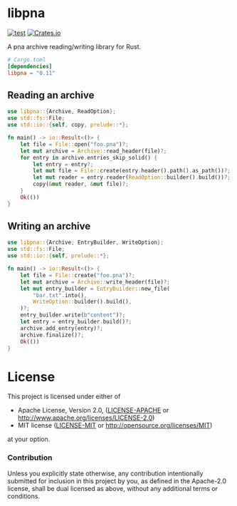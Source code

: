 # libpna
[![test](https://github.com/ChanTsune/Portable-Network-Archive/actions/workflows/test.yml/badge.svg)](https://github.com/ChanTsune/Portable-Network-Archive/actions/workflows/test.yml)
[![Crates.io][crates-badge]][crates-url]

[crates-badge]: https://img.shields.io/crates/v/libpna.svg
[crates-url]: https://crates.io/crates/libpna

A pna archive reading/writing library for Rust.

```toml
# Cargo.toml
[dependencies]
libpna = "0.11"
```

## Reading an archive

```rust
use libpna::{Archive, ReadOption};
use std::fs::File;
use std::io::{self, copy, prelude::*};

fn main() -> io::Result<()> {
    let file = File::open("foo.pna")?;
    let mut archive = Archive::read_header(file)?;
    for entry in archive.entries_skip_solid() {
        let entry = entry?;
        let mut file = File::create(entry.header().path().as_path())?;
        let mut reader = entry.reader(ReadOption::builder().build())?;
        copy(&mut reader, &mut file)?;
    }
    Ok(())
}
```

## Writing an archive

```rust
use libpna::{Archive, EntryBuilder, WriteOption};
use std::fs::File;
use std::io::{self, prelude::*};

fn main() -> io::Result<()> {
    let file = File::create("foo.pna")?;
    let mut archive = Archive::write_header(file)?;
    let mut entry_builder = EntryBuilder::new_file(
        "bar.txt".into(),
        WriteOption::builder().build(),
    )?;
    entry_builder.write(b"content")?;
    let entry = entry_builder.build()?;
    archive.add_entry(entry)?;
    archive.finalize()?;
    Ok(())
}
```

# License

This project is licensed under either of

* Apache License, Version 2.0, ([LICENSE-APACHE](../LICENSE-APACHE) or
  http://www.apache.org/licenses/LICENSE-2.0)
* MIT license ([LICENSE-MIT](../LICENSE-MIT) or
  http://opensource.org/licenses/MIT)

at your option.

### Contribution

Unless you explicitly state otherwise, any contribution intentionally submitted
for inclusion in this project by you, as defined in the Apache-2.0 license,
shall be dual licensed as above, without any additional terms or conditions.
